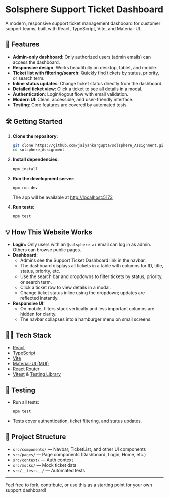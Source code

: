 # Solsphere Support Ticket Dashboard

A modern, responsive support ticket management dashboard for customer support teams, built with React, TypeScript, Vite, and Material-UI.

## 🚀 Features

- **Admin-only dashboard**: Only authorized users (admin emails) can access the dashboard.
- **Responsive design**: Works beautifully on desktop, tablet, and mobile.
- **Ticket list with filtering/search**: Quickly find tickets by status, priority, or search term.
- **Inline status updates**: Change ticket status directly from the dashboard.
- **Detailed ticket view**: Click a ticket to see all details in a modal.
- **Authentication**: Login/logout flow with email validation.
- **Modern UI**: Clean, accessible, and user-friendly interface.
- **Testing**: Core features are covered by automated tests.


## 🛠️ Getting Started

1. **Clone the repository:**
   ```sh
   git clone https://github.com/jaiyankargupta/solsphere_Assignment.git
   cd solsphere_Assignment
   ```
2. **Install dependencies:**
   ```sh
   npm install
   ```
3. **Run the development server:**
   ```sh
   npm run dev
   ```
   The app will be available at [http://localhost:5173](http://localhost:5173)

4. **Run tests:**
   ```sh
   npm test
   ```

## 💡 How This Website Works

- **Login:** Only users with an `@solsphere.ai` email can log in as admin. Others can browse public pages.
- **Dashboard:**
  - Admins see the Support Ticket Dashboard link in the navbar.
  - The dashboard displays all tickets in a table with columns for ID, title, status, priority, etc.
  - Use the search bar and dropdowns to filter tickets by status, priority, or search term.
  - Click a ticket row to view details in a modal.
  - Change ticket status inline using the dropdown; updates are reflected instantly.
- **Responsive UI:**
  - On mobile, filters stack vertically and less important columns are hidden for clarity.
  - The navbar collapses into a hamburger menu on small screens.

## 🧑‍💻 Tech Stack
- [React](https://react.dev/)
- [TypeScript](https://www.typescriptlang.org/)
- [Vite](https://vitejs.dev/)
- [Material-UI (MUI)](https://mui.com/)
- [React Router](https://reactrouter.com/)
- [Vitest](https://vitest.dev/) & [Testing Library](https://testing-library.com/)

## 🧪 Testing
- Run all tests:
  ```sh
  npm test
  ```
- Tests cover authentication, ticket filtering, and status updates.

## 📂 Project Structure
- `src/components/` — Navbar, TicketList, and other UI components
- `src/pages/` — Page components (Dashboard, Login, Home, etc.)
- `src/context/` — Auth context
- `src/mocks/` — Mock ticket data
- `src/__tests__/` — Automated tests

---

Feel free to fork, contribute, or use this as a starting point for your own support dashboard!
